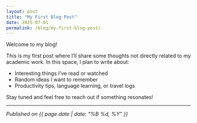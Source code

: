 ```yaml
---
layout: post
title: "My First Blog Post"
date: 2025-07-01
permalink: /blog/my-first-blog-post/
---
```



Welcome to my blog!

This is my first post where I’ll share some thoughts not directly related to my academic work. In this space, I plan to write about:

- Interesting things I’ve read or watched
- Random ideas I want to remember
- Productivity tips, language learning, or travel logs

Stay tuned and feel free to reach out if something resonates!

---

*Published on {{ page.date | date: "%B %d, %Y" }}*
